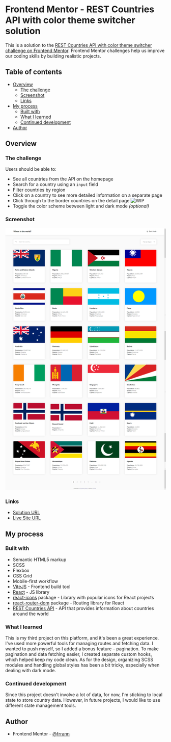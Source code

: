 <!-- [![Project Status: Work in Progress](https://img.shields.io/badge/Project%20Status-Work%20in%20Progress-orange)](https://where-in-the-world-wip.netlify.app) -->

# Frontend Mentor - REST Countries API with color theme switcher solution

This is a solution to the [REST Countries API with color theme switcher challenge on Frontend Mentor](https://www.frontendmentor.io/challenges/rest-countries-api-with-color-theme-switcher-5cacc469fec04111f7b848ca). Frontend Mentor challenges help us improve our coding skills by building realistic projects.

## Table of contents

- [Overview](#overview)
  - [The challenge](#the-challenge)
  - [Screenshot](#screenshot)
  - [Links](#links)
- [My process](#my-process)
  - [Built with](#built-with)
  - [What I learned](#what-i-learned)
  - [Continued development](#continued-development)
- [Author](#author)

## Overview

### The challenge

Users should be able to:

- See all countries from the API on the homepage
- Search for a country using an `input` field
- Filter countries by region
- Click on a country to see more detailed information on a separate page
- Click through to the border countries on the detail page ![WIP](https://img.shields.io/badge/WIP-orange)
- Toggle the color scheme between light and dark mode _(optional)_

### Screenshot

![](./public/screenshot.png)

### Links

- [Solution URL](https://www.frontendmentor.io/solutions/rest-countries-api-with-color-theme-switcher-using-react-kdTEmzoR-m)
- [Live Site URL](https://where-in-the-world-wip.netlify.app)

## My process

### Built with

- Semantic HTML5 markup
- SCSS
- Flexbox
- CSS Grid
- Mobile-first workflow
- [ViteJS](https://vitejs.dev/guide/) - Frontend build tool
- [React](https://reactjs.org/) - JS library
- [react-icons](https://www.npmjs.com/package/react-icons) package - Library with popular icons for React projects
- [react-router-dom](https://reactrouter.com/en/main) package - Routing library for React
- [REST Countries API](https://restcountries.com/) - API that provides information about countries around the world

### What I learned

This is my third project on this platform, and it's been a great experience. I've used more powerful tools for managing routes and fetching data. I wanted to push myself, so I added a bonus feature – pagination. To make pagination and data fetching easier, I created separate custom hooks, which helped keep my code clean. As for the design, organizing SCSS modules and handling global styles has been a bit tricky, especially when dealing with dark mode.

<!-- >:construction: This project is still a work in progress. :construction: -->

### Continued development

Since this project doesn't involve a lot of data, for now, I'm sticking to local state to store country data. However, in future projects, I would like to use different state management tools.

## Author

- Frontend Mentor - [@frrann](https://www.frontendmentor.io/profile/frrann)
